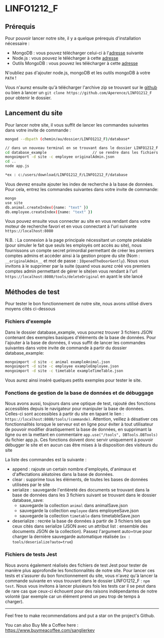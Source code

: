 # LINFO1212_F

## Prérequis

Pour pouvoir lancer notre site, il y a quelque prérequis d'installation nécessaire : 
- MongoDB : vous pouvez télécharger celui-ci à l'[adresse](https://www.mongodb.com/download-center/community?jmp=docs) suivante
- Node.js : vous pouvez le télécharger à cette [adresse](https://nodejs.org/en/)
- Outils MongoDB : vous pouvez les télécharger à cette [adresse](https://www.mongodb.com/try/download/database-tools)

N'oubliez pas d'ajouter node.js, mongoDB et les outils mongoDB à votre ```PATH``` !

Vous n'aurez ensuite qu'à télécharger l'archive zip se trouvant sur le [github](https://github.com/Aperence/LINFO1212_F) ou bien à lancer un ```git clone https://github.com/Aperence/LINFO1212_F``` pour obtenir le dossier.

## Lancement du site

Pour lancer notre site, il vous suffit de lancer les commandes suivantes dans votre invite de commande : 
```bash
mongod --dbpath (chemin/au/dossier/LINFO1212_F)/database*
```
```bash 
// dans un nouveau terminal en se trouvant dans le dossier LINFO1212_F
cd database_example                     // se rendre dans les fichiers avec les exemples
mongoimport -d site -c employee originalAdmin.json
cd ..
node app.js
```

```bash
*ex : c:/users/download/LINFO1212_F/LINFO1212_F/database
```

Vous devrez ensuite ajouter les index de recherche à la base de données. Pour cela, entrez les commandes suivantes dans votre invite de commande:
```bash
mongo
use site
db.animal.createIndex({name: "text" })
db.employee.createIndex({name: "text" })
```


Vous pouvez ensuite vous connecter au site en vous rendant dans votre moteur de recherche favori et en vous connectant à l'url suivante ```https://localhost:8080```

N.B. : La connexion à la page principale nécessitant un compte préalable (pour simuler le fait que seuls les employés ont accès au site), nous fournissons un compte secret primordial permettant de créer les premiers comptes admins et accéder ainsi à la gestion propre du site (Nom : ``` __originalAdmin__``` et mot de passe : ```IOpenedTheDoorGently```). Nous vous invitons à le supprimer par la suite (quand vous aurez créé vos premiers comptes admin permettant de gérer le site)en vous rendant à l'url ```https://localhost:8080/tools/deleteOriginal``` en ayant le site lancé

## Méthodes de test

Pour tester le bon fonctionnement de notre site, nous avons utilisé divers moyens cités ci-dessous

### Fichiers d'exemple

Dans le dossier database_example, vous pourrez trouver 3 fichiers JSON contenant des exemples basiques d'éléments de la base de données.
Pour l'ajouter à la base de données, il vous suffit de lancer les commandes suivantes dans votre invite de commande à partir du dossier database_example: 
```bash
mongoimport -d site -c animal exampleAnimal.json
mongoimport -d site -c employee exampleEmployee.json
mongoimport -d site -c timetable exampleTimeTable.json 
```
Vous aurez ainsi inséré quelques petits exemples pour tester le site.

### Fonctions de gestion de la base de données et de débuggage

Nous avons aussi, toujours dans une optique de test, rajouté des fonctions accessibles depuis le navigateur pour manipuler la base de données.
Celles-ci sont accessibles à partir du site en tapant le lien : ```https://localhost:8080/tools/(commande)```.
Attention, veillez à désativer ces fonctionnalités lorsque le serveur est en ligne pour éviter à tout utilisateur de pouvoir modifier drastiquement la base de données, en supprimant la ligne ou en la mettant en commentaire ```app.use("/tools", DBTools.DBTools)``` du fichier app.js. Ces fonctions doivent donc servir uniquement à pouvoir débugger le site et en aucun cas être mises à la disposition des visiteurs du site

La liste des commandes est la suivante : 
- append : rajoute un certain nombre d'employés, d'animaux et d'affectations aléatoires dans la base de données.
- clear : supprime tous les éléments, de toutes les bases de données utilisées par le site
- serialize : sauvegarde l'entièreté des documents se trouvant dans la base de données dans les 3 fichiers suivant se trouvant dans le dossier database_save: 
    - sauvegarde la collection ```animal``` dans animalSave.json
    - sauvegarde la collection ```employee``` dans employeeSave.json
    - sauvegarde la collection ```timetable``` dans timetableSave.json
- deserialize : recrée la base de données à partir de 3 fichiers tels que ceux cités dans serialize (JSON avec un attribut list : ensemble des documents JSON de la collection). Passez l'argument auto=true pour charger la dernière sauvegarde automatique réalisée (```ex : tools/deserialize?auto=true```)

### Fichiers de tests Jest

Nous avons également réalisés des fichiers de test Jest pour tester de manière plus approfondie les fonctionnalités de notre site.
Pour lancer ces tests et s'assurer du bon fonctionnement du site, vous n'avez qu'à lancer la commande suivante en vous trouvant dans le dossier LINFO1212_F : 
```npm test```. Nous vous invitons à lancer plusieurs fois les tests car il se peut dans de rare cas que ceux-ci échouent pour des raisons indépendantes de notre volonté (par exemple car un élément prend un peu trop de temps à charger).

---
Feel free to make recommendations and put a star on the project's Github.

You can also Buy Me a Coffee here : https://www.buymeacoffee.com/sanglierkev
